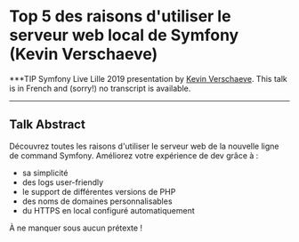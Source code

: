 # Top 5 des raisons d'utiliser le serveur web local de Symfony (Kevin Verschaeve)

***TIP
Symfony Live Lille 2019 presentation by [Kevin Verschaeve](https://connect.symfony.com/profile/keversc). This talk is in French and (sorry!)
no transcript is available.
***

## Talk Abstract

Découvrez toutes les raisons d'utiliser le serveur web de la nouvelle ligne de command Symfony. Améliorez votre expérience de dev grâce à :

* sa simplicité
* des logs user-friendly
* le support de différentes versions de PHP
* des noms de domaines personnalisables
* du HTTPS en local configuré automatiquement

À ne manquer sous aucun prétexte !

